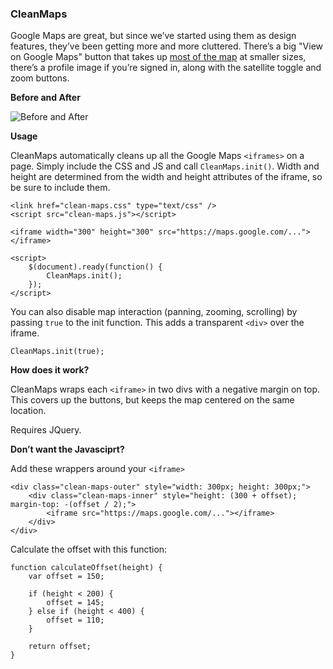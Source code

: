 ### CleanMaps

Google Maps are great, but since we’ve started using them as design features, they’ve been getting more and more cluttered. There’s a big "View on Google Maps" button that takes up [most of the map](http://i.imgur.com/ULltLdA.png) at smaller sizes, there’s a profile image if you’re signed in, along with the satellite toggle and zoom buttons. 

__Before and After__

![Before and After](http://i.imgur.com/IzlOkfo.jpg)

__Usage__

CleanMaps automatically cleans up all the Google Maps ```<iframes>``` on a page. Simply include the CSS and JS and call ```CleanMaps.init()```. Width and height are determined from the width and height attributes of the iframe, so be sure to include them.

```
<link href="clean-maps.css" type="text/css" />
<script src="clean-maps.js"></script>

<iframe width="300" height="300" src="https://maps.google.com/..."></iframe>

<script>
    $(document).ready(function() {
        CleanMaps.init();
    });
</script>
```

You can also disable map interaction (panning, zooming, scrolling) by passing ```true``` to the init function. This adds a transparent ```<div>``` over the iframe.

```
CleanMaps.init(true);
```

__How does it work?__

CleanMaps wraps each ```<iframe>``` in two divs with a negative margin on top. This covers up the buttons, but keeps the map centered on the same location.

Requires JQuery.

__Don’t want the Javasciprt?__

Add these wrappers around your ```<iframe>```

```
<div class="clean-maps-outer" style="width: 300px; height: 300px;">
    <div class="clean-maps-inner" style="height: (300 + offset); margin-top: -(offset / 2);">
        <iframe src="https://maps.google.com/..."></iframe>
    </div>
</div>
```

Calculate the offset with this function:

```
function calculateOffset(height) {
    var offset = 150;

    if (height < 200) {
        offset = 145;
    } else if (height < 400) {
        offset = 110;
    }
    
    return offset;
}
```